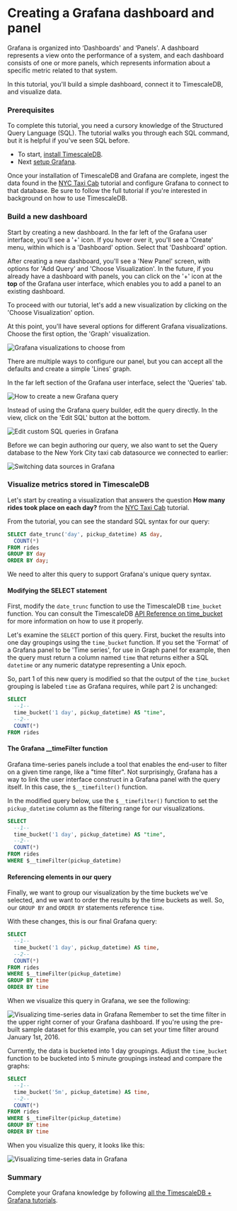 # Creating a Grafana dashboard and panel

Grafana is organized into ‘Dashboards' and ‘Panels'. A dashboard represents a view
onto the performance of a system, and each dashboard consists of one or more panels,
which represents information about a specific metric related to that system.

In this tutorial, you'll build a simple dashboard, connect it to TimescaleDB, and visualize
data.

### Prerequisites

To complete this tutorial, you need a cursory knowledge of the Structured Query
Language (SQL). The tutorial walks you through each SQL command, but it is
helpful if you've seen SQL before.

* To start, [install TimescaleDB][install-timescale].
* Next [setup Grafana][install-grafana].

Once your installation of TimescaleDB and Grafana are complete, ingest the data found
in the [NYC Taxi Cab][nyc-taxi] tutorial and configure Grafana to connect
to that database. Be sure to follow the full tutorial if you're interested in background
on how to use TimescaleDB.

### Build a new dashboard

Start by creating a new dashboard. In the far left of the Grafana user
interface, you'll see a '+' icon. If you hover over it, you'll see a 'Create' menu,
within which is a 'Dashboard' option. Select that 'Dashboard' option.

After creating a new dashboard, you'll see a 'New Panel' screen, with options
for 'Add Query' and 'Choose Visualization'. In the future, if you already have a
dashboard with panels, you can click on the '+' icon at the **top** of the Grafana user
interface, which enables you to add a panel to an existing dashboard.

To proceed with our tutorial, let's add a new visualization by clicking on the 'Choose
Visualization' option.

At this point, you'll have several options for different Grafana visualizations.
Choose the first option, the 'Graph' visualization.

<img class="main-content__illustration" src="https://assets.iobeam.com/images/docs/screenshots-for-grafana-tutorial/grafana_visualizations.png" alt="Grafana visualizations to choose from"/>

There are multiple ways to configure our panel, but you can accept all the defaults
and create a simple 'Lines' graph.

In the far left section of the Grafana user interface, select the 'Queries' tab.

<img class="main-content__illustration" src="https://assets.iobeam.com/images/docs/screenshots-for-grafana-tutorial/create_grafana_query.png" alt="How to create a new Grafana query"/>

Instead of using the Grafana query builder, edit the query directly. In the
view, click on the 'Edit SQL' button at the bottom.

<img class="main-content__illustration" src="https://assets.iobeam.com/images/docs/screenshots-for-grafana-tutorial/edit_sql_in_grafana.png" alt="Edit custom SQL queries in Grafana"/>

Before we can begin authoring our query, we also want to set the Query database to the New
York City taxi cab datasource we connected to earlier:

<img class="main-content__illustration" src="https://assets.iobeam.com/images/docs/screenshots-for-grafana-tutorial/set_data_source.png" alt="Switching data sources in Grafana"/>

### Visualize metrics stored in TimescaleDB

Let's start by creating a visualization that answers the question **How many rides took place on each day?**
from the [NYC Taxi Cab][nyc-taxi] tutorial.

From the tutorial, you can see the standard SQL syntax for our query:

```sql
SELECT date_trunc('day', pickup_datetime) AS day,
  COUNT(*)
FROM rides
GROUP BY day
ORDER BY day;
```

We need to alter this query to support Grafana's unique query syntax.

#### Modifying the SELECT statement

First, modify the `date_trunc` function to use the TimescaleDB `time_bucket`
function. You can consult the TimescaleDB [API Reference on time_bucket][time-bucket-reference]
for more information on how to use it properly.

Let's examine the `SELECT` portion of this query. First, bucket the results into
one day groupings using the `time_bucket` function. If you set the 'Format' of a Grafana
panel to be 'Time series', for use in Graph panel for example, then the query must return
a column named `time` that returns either a SQL `datetime` or any numeric datatype
representing a Unix epoch.

So, part 1 of this new query is modified so that the output of the `time_bucket` grouping
is labeled `time` as Grafana requires, while part 2 is unchanged:

```sql
SELECT
  --1--
  time_bucket('1 day', pickup_datetime) AS "time",
  --2--
  COUNT(*)
FROM rides
```

#### The Grafana \_\_timeFilter function

Grafana time-series panels include a tool that enables the end-user to filter on a given
time range, like a "time filter". Not surprisingly, Grafana has a way to link the
user interface construct in a Grafana panel with the query itself. In this case,
the `$__timefilter()` function.

In the modified query below, use the `$__timefilter()` function
to set the `pickup_datetime` column as the filtering range for our visualizations.

```sql
SELECT
  --1--
  time_bucket('1 day', pickup_datetime) AS "time",
  --2--
  COUNT(*)
FROM rides
WHERE $__timeFilter(pickup_datetime)
```

#### Referencing elements in our query

Finally, we want to group our visualization by the time buckets we've selected,
and we want to order the results by the time buckets as well. So, our `GROUP BY`
and `ORDER BY` statements reference `time`.

With these changes, this is our final Grafana query:

```sql
SELECT
  --1--
  time_bucket('1 day', pickup_datetime) AS time,
  --2--
  COUNT(*)
FROM rides
WHERE $__timeFilter(pickup_datetime)
GROUP BY time
ORDER BY time
```

When we visualize this query in Grafana, we see the following:

<img class="main-content__illustration" src="https://assets.iobeam.com/images/docs/screenshots-for-grafana-tutorial/grafana_query_results.png" alt="Visualizing time-series data in Grafana"/>

<highlight type="tip">
 Remember to set the time filter in the upper right corner of your Grafana dashboard.
 If you're using the pre-built sample dataset for this example, you can set
 your time filter around January 1st, 2016.
</highlight>

Currently, the data is bucketed into 1 day groupings. Adjust the `time_bucket`
function to be bucketed into 5 minute groupings instead and compare the graphs:

```sql
SELECT
  --1--
  time_bucket('5m', pickup_datetime) AS time,
  --2--
  COUNT(*)
FROM rides
WHERE $__timeFilter(pickup_datetime)
GROUP BY time
ORDER BY time
```

When you visualize this query, it looks like this:

<img class="main-content__illustration" src="https://assets.iobeam.com/images/docs/screenshots-for-grafana-tutorial/grafana_query_results_5m.png" alt="Visualizing time-series data in Grafana"/>

### Summary

Complete your Grafana knowledge by following [all the TimescaleDB + Grafana tutorials][tutorial-grafana].

[install-timescale]: /how-to-guides/install-timescaledb/
[install-grafana]: /tutorials/grafana/installation
[nyc-taxi]: /tutorials/nyc-taxi-cab
[time-bucket-reference]: /api/:currentVersion:/hyperfunctions/time_bucket
[tutorial-grafana]: /tutorials/grafana
